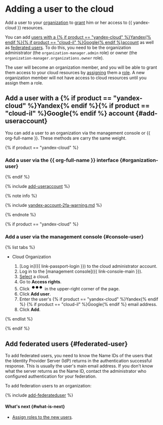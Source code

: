 # Adding a user to the cloud

Add a user to your [organization](../../../organization/index.yaml) to [grant](../../../iam/operations/roles/grant.md) him or her access to {{ yandex-cloud }} resources.

You can add [users with a {% if product == "yandex-cloud" %}Yandex{% endif %}{% if product == "cloud-il" %}Google{% endif %}account](#passport-user) as well as [federated users](#federated-user). To do this, you need to be the organization administrator (the `organization-manager.admin` role) or owner (the `organization-manager.organizations.owner` role).

The user will become an organization member, and you will be able to grant them access to your cloud resources by [assigning](../roles/grant.md) them a [role](../../concepts/access-control/roles.md). A new organization member will not have access to cloud resources until you assign them a role.


## Add a user with a {% if product == "yandex-cloud" %}Yandex{% endif %}{% if product == "cloud-il" %}Google{% endif %} account {#add-useraccount}

You can add a user to an organization via the management console or {{ org-full-name }}. These methods are carry the same weight.


{% if product == "yandex-cloud" %}

### Add a user via the {{ org-full-name }} interface {#organization-user}

{% endif %}

{% include [add-useraccount](../../../_includes/organization/add-useraccount.md) %}

{% note info %}

{% include [yandex-account-2fa-warning.md](../../../_includes/iam/yandex-account-2fa-warning.md) %}

{% endnote %}


{% if product == "yandex-cloud" %}

### Add a user via the management console {#console-user}

{% list tabs %}

- Cloud Organization

   1. [Log in]({{ link-passport-login }}) to the cloud administrator account.
   1. Log in to the [management console]({{ link-console-main }}).
   1. [Select](../../../resource-manager/operations/cloud/switch-cloud.md) a cloud.
   1. Go to **Access rights**.
   1. Click ![image](../../../_assets/options.svg) in the upper-right corner of the page.
   1. Click **Add user**.
   1. Enter the user's {% if product == "yandex-cloud" %}Yandex{% endif %} {% if product == "cloud-il" %}Google{% endif %} email address.
   1. Click **Add**.

{% endlist %}

{% endif %}


## Add federated users {#federated-user}

To add federated users, you need to know the Name IDs of the users that the Identity Provider Server (IdP) returns in the authentication successful response. This is usually the user's main email address. If you don't know what the server returns as the Name ID, contact the administrator who configured authentication for your federation.

To add federation users to an organization:

{% include [add-federateduser](../../../_includes/organization/add-federateduser.md) %}


#### What's next {#what-is-next}

* [Assign roles to the new users](../roles/grant.md).
